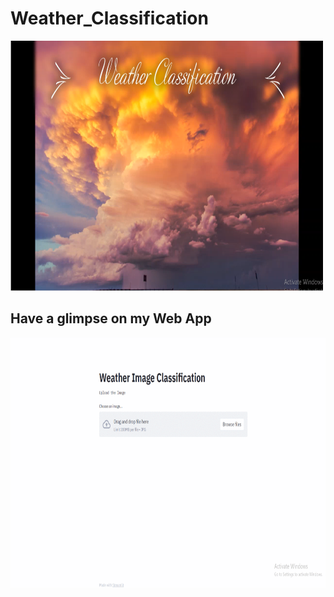 # Weather_Classification

<img src="https://github.com/vishvpatel-97/Weather_Classification/blob/main/images/Weather.PNG" width=500, height=400>

## Have a glimpse on my Web App

<img src="https://github.com/vishvpatel-97/Weather_Classification/blob/main/images/Weather_Classification.gif" width=700, height=400>
